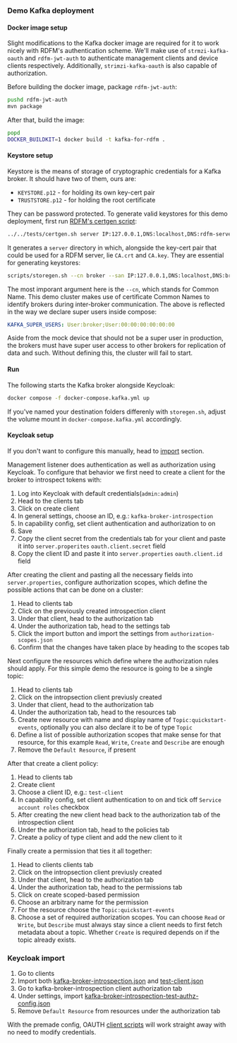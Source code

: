 ### Demo Kafka deployment

#### Docker image setup

Slight modifications to the Kafka docker image are required for it to work nicely with RDFM's authentication scheme. We'll make use of `strmzi-kafka-oauth` and `rdfm-jwt-auth` to authenticate management clients and device clients respectively. Additionally, `strimzi-kafka-oauth` is also capable of authorization.

Before building the docker image, package `rdfm-jwt-auth`:

```sh
pushd rdfm-jwt-auth
mvn package
```

After that, build the image:

```sh
popd
DOCKER_BUILDKIT=1 docker build -t kafka-for-rdfm .
```

#### Keystore setup

Keystore is the means of storage of cryptographic credentials for a Kafka broker. It should have two of them, ours are:

* `KEYSTORE.p12` - for holding its own key-cert pair
* `TRUSTSTORE.p12` - for holding the root certificate

They can be password protected. To generate valid keystores for this demo deployment, first run [RDFM's certgen script](../../tests/certgen.sh):

```sh
../../tests/certgen.sh server IP:127.0.0.1,DNS:localhost,DNS:rdfm-server
```

It generates a `server` directory in which, alongside the key-cert pair that could be used for a RDFM server, lie `CA.crt` and `CA.key`. They are essential for generating keystores:

```sh
scripts/storegen.sh --cn broker --san IP:127.0.0.1,DNS:localhost,DNS:broker --password 123123 --destination broker --cacert server/CA.crt --cakey server/CA.key
```

The most imporant argument here is the `--cn`, which stands for Common Name. This demo cluster makes use of certificate Common Names to identify brokers during inter-broker communication. The above is reflected in the way we declare super users inside compose:

```yml
KAFKA_SUPER_USERS: User:broker;User:00:00:00:00:00:00
```

Aside from the mock device that should not be a super user in production, the brokers must have super user access to other brokers for replication of data and such. Without defining this, the cluster will fail to start.

#### Run

The following starts the Kafka broker alongside Keycloak:

```sh
docker compose -f docker-compose.kafka.yml up
```

If you've named your destination folders differenly with `storegen.sh`, adjust the volume mount in `docker-compose.kafka.yml` accordingly.

#### Keycloak setup

If you don't want to configure this manually, head to [import](#keycloak-import) section.

Management listener does authentication as well as authorization using Keycloak. To configure that behavior we first need to create a client for the broker to introspect tokens with:

1. Log into Keycloak with default credentials(`admin:admin`)
2. Head to the clients tab
3. Click on create client
4. In general settings, choose an ID, e.g.: `kafka-broker-introspection`
5. In capability config, set client authentication and authorization to on
6. Save
7. Copy the client secret from the credentials tab for your client and paste it into `server.properites` `oauth.client.secret` field
8. Copy the client ID and paste it into `server.properties` `oauth.client.id` field

After creating the client and pasting all the necessary fields into `server.properties`, configure authorization scopes, which define the possible actions that can be done on a cluster:

1. Head to clients tab
2. Click on the previously created introspection client
3. Under that client, head to the authorization tab
4. Under the authorization tab, head to the settings tab
5. Click the import button and import the settings from `authorization-scopes.json`
6. Confirm that the changes have taken place by heading to the scopes tab

Next configure the resources which define where the authorization rules should apply. For this simple demo the resource is going to be a single topic:

1. Head to clients tab
2. Click on the intropsection client previusly created
3. Under that client, head to the authorization tab
4. Under the authorization tab, head to the resources tab
5. Create new resource with name and display name of `Topic:quickstart-events`, optionally you can also declare it to be of type `Topic`
6. Define a list of possible authorization scopes that make sense for that resource, for this example `Read`, `Write`, `Create` and `Describe` are enough
7. Remove the `Default Resource`, if present

After that create a client policy:

1. Head to clients tab
2. Create client
3. Choose a client ID, e.g.: `test-client`
4. In capability config, set client authentication to on and tick off `Service account roles` checkbox
5. After creating the new client head back to the authorization tab of the introspection client
6. Under the authorization tab, head to the policies tab
7. Create a policy of type client and add the new client to it

Finally create a permission that ties it all together:

1. Head to clients clients tab
2. Click on the intropsection client previusly created
3. Under that client, head to the authorization tab
4. Under the authorization tab, head to the permissions tab
5. Click on create scoped-based permission
6. Choose an arbitrary name for the permission
7. For the resource choose the `Topic:quickstart-events`
8. Choose a set of required authorization scopes. You can choose `Read` or `Write`, but `Describe` must always stay since a client needs to first fetch metadata about a topic. Whether `Create` is required depends on if the topic already exists.

### Keycloak import

1. Go to clients
2. Import both [kafka-broker-introspection.json](kafka-broker-introspection.json) and [test-client.json](test-client.json)
3. Go to kafka-broker-introspection client authorization tab
4. Under settings, import [kafka-broker-introspection-test-authz-config.json](kafka-broker-introspection-test-authz-config.json)
5. Remove `Default Resource` from resources under the authorization tab

With the premade config, OAUTH [client scripts](scripts/client) will work straight away with no need to modify credentials.
